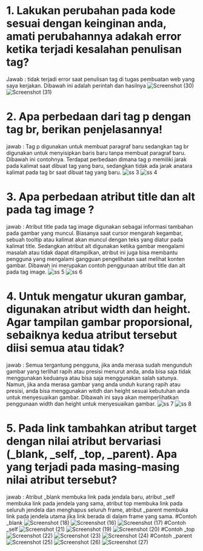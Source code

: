# 1. Lakukan perubahan pada kode sesuai dengan keinginan anda, amati perubahannya adakah error ketika terjadi kesalahan penulisan tag?
Jawab : tidak terjadi error saat penulisan tag di tugas pembuatan web yang saya kerjakan. Dibawah ini adalah perintah dan hasilnya
![Screenshot (30)](https://github.com/user-attachments/assets/301e9269-320d-4760-ae5c-951f8a59eef0)
![Screenshot (31)](https://github.com/user-attachments/assets/d1b2527a-cdaa-4662-9f3e-017bcff74cba)

# 2. Apa perbedaan dari tag p dengan tag br, berikan penjelasannya!
jawab : Tag p digunakan untuk membuat paragraf baru sedangkan tag br digunakan untuk menyisipkan baris baru tanpa membuat paragraf baru. Dibawah ini contohnya. Terdapat perbedaan dimana tag p memiliki jarak pada kalimat saat dibuat tag yang baru, sedangkan tidak ada jarak anatara kalimat pada tag br saat dibuat tag yang baru.
![ss 3](https://github.com/user-attachments/assets/7b317a3f-98e1-4ba1-8b8f-064a601837be)
![ss 4](https://github.com/user-attachments/assets/2f5d1e52-7c79-4ff6-ac1b-ee69c99a3d6d)

# 3. Apa perbedaan atribut title dan alt pada tag image ?
jawab : Atribut title pada tag image digunakan sebagai informasi tambahan pada gambar yang muncul. Biasanya saat cursor mengarah kegambar, sebuah tooltip atau kalimat akan muncul dengan teks yang diatur pada kalimat title. Sedangkan atribut alt digunakan ketika gambar mengalami masalah atau tidak dapat ditampilkan, atribut ini juga bisa membantu pengguna yang mengalami gangguan pengelihatan saat melihat konten gambar. Dibawah ini merupakan contoh penggunaan atribut title dan alt pada tag image.
![ss 5](https://github.com/user-attachments/assets/53662018-6103-467f-b3e3-d5ed036d07bd)
![ss 6](https://github.com/user-attachments/assets/69a064d4-9523-423b-bba0-b3bf4e82fc5a)

# 4.  Untuk mengatur ukuran gambar, digunakan atribut width dan height. Agar tampilan gambar proporsional, sebaiknya kedua atribut tersebut diisi semua atau tidak?
jawab : Semua tergantung pengguna, jika anda merasa sudah mengunduh gambar yang terlihat rapih atau presisi menurut anda, anda bisa saja tidak menggunakan keduanya atau bisa saja menggunakan salah satunya. Namun, jika anda merasa gambar yang anda unduh kurang rapih atau presisi, anda bisa menggunakan witdh dan height sesuai kebutuhan anda untuk menyesuaikan gambar. Dibawah ini saya akan memperlihatkan penggunaan width dan height untuk menyesuaikan gambar.
![ss 7](https://github.com/user-attachments/assets/267ebe59-5ee2-4a04-9ec0-0fb10206722b)
![ss 8](https://github.com/user-attachments/assets/30fae816-a94f-416f-bdda-9ae1525c73a0)

# 5. Pada link tambahkan atribut target dengan nilai atribut bervariasi (_blank, _self, _top, _parent). Apa yang terjadi pada masing-masing nilai atribut tersebut?
jawab : Atribut _blank membuka link pada jendala baru, atribut _self membuka link pada jendela yang sama, atribut top membuka link pada seluruh jendela dan menghapus seluruh frame, atribut _parent membuka link pada jendela utama jika link berada di dalam frame yang sama.
#Contoh _blank
![Screenshot (18)](https://github.com/user-attachments/assets/1699348b-9a5b-48bf-afde-f774b32731a5)
![Screenshot (16)](https://github.com/user-attachments/assets/111dd3af-2113-48c4-b8f2-1a46556e500d)
![Screenshot (17)](https://github.com/user-attachments/assets/fd74742c-2865-488e-85c2-af8621ac7050)
#Contoh _self
![Screenshot (21)](https://github.com/user-attachments/assets/b0d9b147-8fc8-4c25-9386-831907993f7b)
![Screenshot (19)](https://github.com/user-attachments/assets/06ffd715-e3ba-4801-a039-b44df292851d)
![Screenshot (20)](https://github.com/user-attachments/assets/368c243b-1fc5-4d93-b4b8-fece909f663e)
#Contoh _top
![Screenshot (22)](https://github.com/user-attachments/assets/7bb26685-6513-48d2-9c33-717330dfa642)
![Screenshot (23)](https://github.com/user-attachments/assets/33433e2a-a0ad-47c6-a48e-e79b1a341c8c)
![Screenshot (24)](https://github.com/user-attachments/assets/cbcb2e27-e100-490f-9686-53f432a785fd)
#Contoh _parent
![Screenshot (25)](https://github.com/user-attachments/assets/bf70b87f-f889-4650-9efe-320282f5c545)
![Screenshot (26)](https://github.com/user-attachments/assets/5d50ca7c-12d1-4d25-a2ed-24f1fa762d45)
![Screenshot (27)](https://github.com/user-attachments/assets/0cdde2c2-1258-445c-bad2-736eda8626c5)
